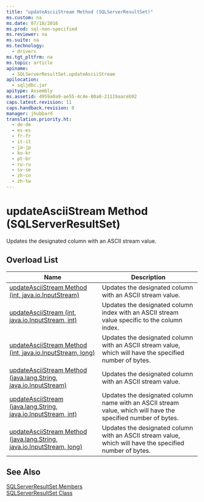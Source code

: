 ```yaml
---
title: "updateAsciiStream Method (SQLServerResultSet)"
ms.custom: na
ms.date: 07/18/2016
ms.prod: sql-non-specified
ms.reviewer: na
ms.suite: na
ms.technology: 
  - drivers
ms.tgt_pltfrm: na
ms.topic: article
apiname: 
  - SQLServerResultSet.updateAsciiStream
apilocation: 
  - sqljdbc.jar
apitype: Assembly
ms.assetid: 4959a0a9-ae55-4c4e-80a8-21119aaceb92
caps.latest.revision: 11
caps.handback.revision: 0
manager: jhubbard
translation.priority.ht: 
  - de-de
  - es-es
  - fr-fr
  - it-it
  - ja-jp
  - ko-kr
  - pt-br
  - ru-ru
  - sv-se
  - zh-cn
  - zh-tw
---
```

# updateAsciiStream Method (SQLServerResultSet)
  Updates the designated column with an ASCII stream value.  
  
## Overload List  
  
|Name|Description|  
|----------|-----------------|  
|[updateAsciiStream Method &#40;int, java.io.InputStream&#41;](../content/updateAsciiStream-Method--int--java.io.InputStream-.md)|Updates the designated column with an ASCII stream value.|  
|[updateAsciiStream (int, java.io.InputStream, int)](../content/updateAsciiStream-Method--int--java.io.InputStream--int-.md)|Updates the designated column index with an ASCII stream value specific to the column index.|  
|[updateAsciiStream Method &#40;int, java.io.InputStream, long&#41;](../content/updateAsciiStream-Method--int--java.io.InputStream--long-.md)|Updates the designated column with an ASCII stream value, which will have the specified number of bytes.|  
|[updateAsciiStream Method &#40;java.lang.String, java.io.InputStream&#41;](../content/updateAsciiStream-Method--java.lang.String--java.io.InputStream-.md)|Updates the designated column with an ASCII stream value.|  
|[updateAsciiStream (java.lang.String, java.io.InputStream, int)](../content/updateAsciiStream-Method--java.lang.String--java.io.InputStream--int-.md)|Updates the designated column name with an ASCII stream value, which will have the specified number of bytes.|  
|[updateAsciiStream Method &#40;java.lang.String, java.io.InputStream, long&#41;](../content/updateAsciiStream-Method--java.lang.String--java.io.InputStream--long-.md)|Updates the designated column with an ASCII stream value, which will have the specified number of bytes.|  
  
## See Also  
 [SQLServerResultSet Members](../content/SQLServerResultSet-Members.md)   
 [SQLServerResultSet Class](../content/SQLServerResultSet-Class.md)  
  
  